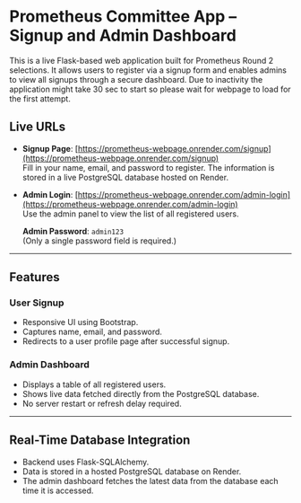 # Prometheus Committee App – Signup and Admin Dashboard

This is a live Flask-based web application built for Prometheus Round 2 selections. It allows users to register via a signup form and enables admins to view all signups through a secure dashboard. Due to inactivity the application might take 30 sec to start so please wait for webpage to load for the first attempt.

## Live URLs

- **Signup Page**: [https://prometheus-webpage.onrender.com/signup](https://prometheus-webpage.onrender.com/signup)  
  Fill in your name, email, and password to register. The information is stored in a live PostgreSQL database hosted on Render.

- **Admin Login**: [https://prometheus-webpage.onrender.com/admin-login](https://prometheus-webpage.onrender.com/admin-login)  
  Use the admin panel to view the list of all registered users.  

  **Admin Password**: `admin123`  
  (Only a single password field is required.)

---

## Features

### User Signup
- Responsive UI using Bootstrap.
- Captures name, email, and password.
- Redirects to a user profile page after successful signup.

### Admin Dashboard
- Displays a table of all registered users.
- Shows live data fetched directly from the PostgreSQL database.
- No server restart or refresh delay required.

---

## Real-Time Database Integration

- Backend uses Flask-SQLAlchemy.
- Data is stored in a hosted PostgreSQL database on Render.
- The admin dashboard fetches the latest data from the database each time it is accessed.

